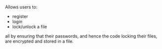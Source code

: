 Allows users to:

- register
- login
- lock/unlock a file

all by ensuring that their passwords, and hence the code locking their files, are encrypted and stored in a file.
